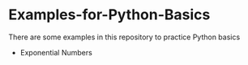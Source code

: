 # Examples-for-Python-Basics
There are some examples in this repository to practice Python basics

- Exponential Numbers
